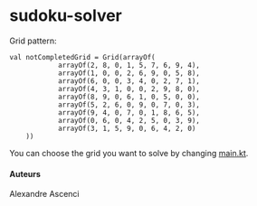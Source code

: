 # sudoku-solver

Grid pattern:

```
val notCompletedGrid = Grid(arrayOf(
            arrayOf(2, 8, 0, 1, 5, 7, 6, 9, 4),
            arrayOf(1, 0, 0, 2, 6, 9, 0, 5, 8),
            arrayOf(6, 0, 0, 3, 4, 0, 2, 7, 1),
            arrayOf(4, 3, 1, 0, 0, 2, 9, 8, 0),
            arrayOf(8, 9, 0, 6, 1, 0, 5, 0, 0),
            arrayOf(5, 2, 6, 0, 9, 0, 7, 0, 3),
            arrayOf(9, 4, 0, 7, 0, 1, 8, 6, 5),
            arrayOf(0, 6, 0, 4, 2, 5, 0, 3, 9),
            arrayOf(3, 1, 5, 9, 0, 6, 4, 2, 0)
    ))
```

You can choose the grid you want to solve by changing [main.kt](src/main/java/sudoku_solver/main.kt).

#### Auteurs

Alexandre Ascenci
